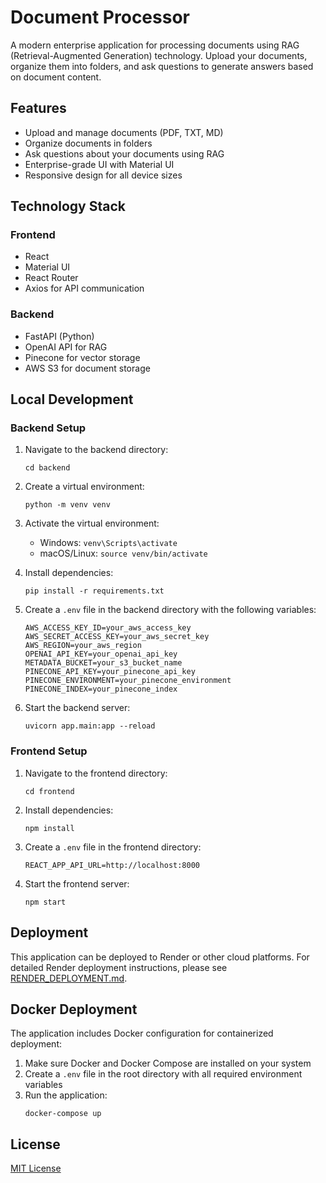 # Document Processor

A modern enterprise application for processing documents using RAG (Retrieval-Augmented Generation) technology. Upload your documents, organize them into folders, and ask questions to generate answers based on document content.

## Features

- Upload and manage documents (PDF, TXT, MD)
- Organize documents in folders
- Ask questions about your documents using RAG
- Enterprise-grade UI with Material UI
- Responsive design for all device sizes

## Technology Stack

### Frontend
- React
- Material UI
- React Router
- Axios for API communication

### Backend
- FastAPI (Python)
- OpenAI API for RAG
- Pinecone for vector storage
- AWS S3 for document storage

## Local Development

### Backend Setup

1. Navigate to the backend directory:
   ```
   cd backend
   ```

2. Create a virtual environment:
   ```
   python -m venv venv
   ```

3. Activate the virtual environment:
   - Windows: `venv\Scripts\activate`
   - macOS/Linux: `source venv/bin/activate`

4. Install dependencies:
   ```
   pip install -r requirements.txt
   ```

5. Create a `.env` file in the backend directory with the following variables:
   ```
   AWS_ACCESS_KEY_ID=your_aws_access_key
   AWS_SECRET_ACCESS_KEY=your_aws_secret_key
   AWS_REGION=your_aws_region
   OPENAI_API_KEY=your_openai_api_key
   METADATA_BUCKET=your_s3_bucket_name
   PINECONE_API_KEY=your_pinecone_api_key
   PINECONE_ENVIRONMENT=your_pinecone_environment
   PINECONE_INDEX=your_pinecone_index
   ```

6. Start the backend server:
   ```
   uvicorn app.main:app --reload
   ```

### Frontend Setup

1. Navigate to the frontend directory:
   ```
   cd frontend
   ```

2. Install dependencies:
   ```
   npm install
   ```

3. Create a `.env` file in the frontend directory:
   ```
   REACT_APP_API_URL=http://localhost:8000
   ```

4. Start the frontend server:
   ```
   npm start
   ```

## Deployment

This application can be deployed to Render or other cloud platforms. For detailed Render deployment instructions, please see [RENDER_DEPLOYMENT.md](./RENDER_DEPLOYMENT.md).

## Docker Deployment

The application includes Docker configuration for containerized deployment:

1. Make sure Docker and Docker Compose are installed on your system
2. Create a `.env` file in the root directory with all required environment variables
3. Run the application:
   ```
   docker-compose up
   ```

## License

[MIT License](LICENSE) 